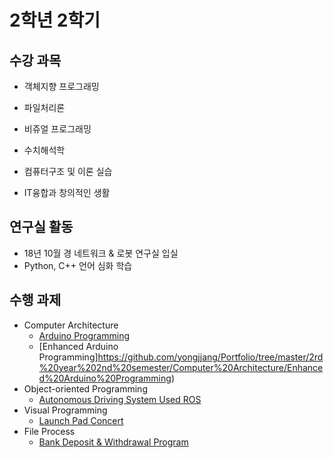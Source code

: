 # 2학년 2학기

## 수강 과목
- 객체지향 프로그래밍

- 파일처리론

- 비쥬얼 프로그래밍

- 수치해석학

- 컴퓨터구조 및 이론 실습

- IT융합과 창의적인 생활

## 연구실 활동

- 18년 10월 경 네트워크 & 로봇 연구실 입실
- Python, C++ 언어 심화 학습


## 수행 과제
- Computer Architecture
  - [Arduino Programming](https://github.com/yongjjang/Portfolio/tree/master/2rd%20year%202nd%20semester/Computer%20Architecture/Arduino%20Programming)
  - [Enhanced Arduino Programming]https://github.com/yongjjang/Portfolio/tree/master/2rd%20year%202nd%20semester/Computer%20Architecture/Enhanced%20Arduino%20Programming)
- Object-oriented Programming
  - [Autonomous Driving System Used ROS](https://github.com/yongjjang/Object-Oriented-Programming)
- Visual Programming
  - [Launch Pad Concert](https://github.com/yongjjang/Visual-Programming)
- File Process
  - [Bank Deposit & Withdrawal Program](File-Process)
